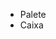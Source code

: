 <div class="MuiPaper-root MuiMenu-paper MuiPopover-paper MuiPaper-elevation8 MuiPaper-rounded" tabindex="-1" style="opacity: 1; transform: none; min-width: 195px; transition: opacity 241ms cubic-bezier(0.4, 0, 0.2, 1) 0ms, transform 161ms cubic-bezier(0.4, 0, 0.2, 1) 0ms; top: 400px; left: 731px; transform-origin: 0px 30px;"><ul class="MuiList-root MuiMenu-list MuiList-padding" role="listbox" tabindex="-1"><li class="MuiButtonBase-root MuiListItem-root MuiMenuItem-root Mui-selected MuiMenuItem-gutters MuiListItem-gutters MuiListItem-button Mui-selected" tabindex="0" role="option" aria-disabled="false" aria-selected="true" data-value="a9f12979-80a0-41c3-80d1-2157843fa2b5"><div class="MuiListItemText-root"><span class="MuiTypography-root MuiListItemText-primary MuiTypography-body1">Palete</span></div><span class="MuiTouchRipple-root"></span></li><li class="MuiButtonBase-root MuiListItem-root MuiMenuItem-root MuiMenuItem-gutters MuiListItem-gutters MuiListItem-button" tabindex="-1" role="option" aria-disabled="false" data-value="28b061c6-4677-443f-b3f0-237c7a0d6e1d"><div class="MuiListItemText-root"><span class="MuiTypography-root MuiListItemText-primary MuiTypography-body1">Caixa</span></div><span class="MuiTouchRipple-root"></span></li></ul></div>